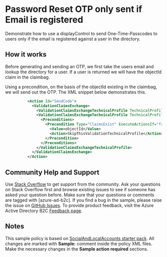 # Password Reset OTP only sent if Email is registered

Demonstrate how to use a displayControl to send One-Time-Passcodes to users only if the email is registered against a user in the directory.

## How it works
Before generating and sending an OTP, we first take the users email and lookup the directory for a user. If a user is returned we will have the objectId claim in the claimbag. 

Using a precondition, on the basis of the objectId existing in the claimbag, we will send out the OTP. The XML snippet below demonstrates this.

```xml
          <Action Id="SendCode">
            <ValidationClaimsExchange>
              <ValidationClaimsExchangeTechnicalProfile TechnicalProfileReferenceId="AAD-UserReadUsingEmailAddress-emailAddress" />
              <ValidationClaimsExchangeTechnicalProfile TechnicalProfileReferenceId="AadSspr-SendCode">
                <Preconditions>
                  <Precondition Type="ClaimsExist" ExecuteActionsIf="false">
                    <Value>objectId</Value>
                    <Action>SkipThisValidationTechnicalProfile</Action>
                  </Precondition>
                </Preconditions>
              </ValidationClaimsExchangeTechnicalProfile>
            </ValidationClaimsExchange>
          </Action>
```


## Community Help and Support
Use [Stack Overflow](https://stackoverflow.com/questions/tagged/azure-ad-b2c) to get support from the community. Ask your questions on Stack Overflow first and browse existing issues to see if someone has asked your question before. Make sure that your questions or comments are tagged with [azure-ad-b2c].
If you find a bug in the sample, please raise the issue on [GitHub Issues](https://github.com/azure-ad-b2c/samples/issues).
To provide product feedback, visit the Azure Active Directory B2C [Feedback page](https://feedback.azure.com/forums/169401-azure-active-directory?category_id=160596).

## Notes
This sample policy is based on [SocialAndLocalAccounts starter pack](https://github.com/Azure-Samples/active-directory-b2c-custom-policy-starterpack/tree/master/SocialAndLocalAccounts). All changes are marked with **Sample:** comment inside the policy XML files. Make the necessary changes in the **Sample action required** sections. 
